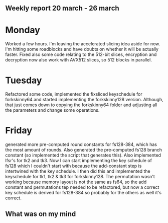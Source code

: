 ## Weekly report 20 march - 26 march

# Monday

Worked a few hours. I'm leaving the accelerated slicing idea aside for now. I'm hitting some roadblocks and have doubts
on whether it
will be actually faster. Fixed also some code relating to the 512-bit slices, encryption and decryption now also work
with AVX512 slices, so 512 blocks in parallel.

# Tuesday

Refactored some code, implemented the fixsliced keyschedule for forkskinny64 and started implementing the forkskinny128
version. Although, that just comes down to copying the forkskinny64 folder and adjusting all the parameters and change
some operations.

# Friday

generated more pre-computed round constants for fs128-384, which has the most amount of rounds. Also generated the
pre-computed fs128 branch constant (so implemented the script that generates this). Also implemented lfsr's for tk2 and
tk3. Now I can start implementing the key schedule of fs128 which I couldn't start with because the add-constant step is
intertwined with the key schedule. I then did this and implemented the keyschedule for tk1, tk2 & tk3 for forkskinny128. The
permutation wasn't working because memory layout is not the same as fs64, so the add constant and permutations tep
needed to be refactored, but now a correct key schedule is derived for fs128-384 so probably for the others as well it's
correct.

## What was on my mind

